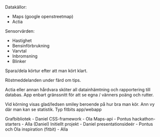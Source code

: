 

Datakällor:
* Maps (google openstreetmap)
* Actia



Sensorvärden:
* Hastighet
* Bensinförbrukning
* Varvtal
* Inbromsning
* Blinker


Spara/dela körtur efter att man kört klart.

Röstmeddelanden under färd om tips.

Actia eller annan hårdvara sköter all datainhämtning och rapportering till databas.
App enbart gränssnitt för att se egna / vänners poäng och rutter.

Vid körning visas glad/ledsen smiley beroende på hur bra man kör.
Ann vy där man kan se statistik. Typ fitbits app/webapp


Grafbibliotek - Daniel
CSS-framework - Ola
Maps-api - Pontus
hackathon-starters - Alla (Daniel)
Initiellt projekt - Daniel
presentationsideér - Pontus och Ola
inspiration (fitbit) - Alla

